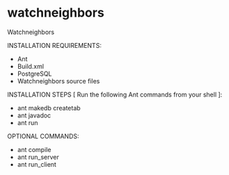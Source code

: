 # watchneighbors
Watchneighbors

INSTALLATION REQUIREMENTS:
- Ant
- Build.xml
- PostgreSQL
- Watchneighbors source files

INSTALLATION STEPS [ Run the following Ant commands from your shell ]:
- ant makedb createtab
- ant javadoc
- ant run

OPTIONAL COMMANDS:
- ant compile
- ant run_server
- ant run_client
